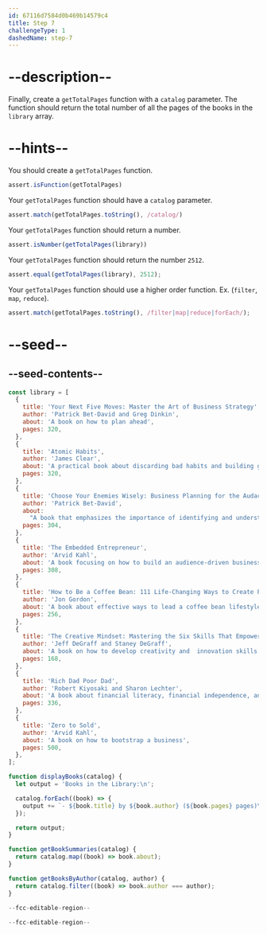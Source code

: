 ```yaml
---
id: 67116d7584d0b469b14579c4
title: Step 7
challengeType: 1
dashedName: step-7
---
```


# --description--

Finally, create a `getTotalPages` function with a `catalog` parameter. The function should return the total number of all the pages of the books in the `library` array.

# --hints--


You should create a `getTotalPages` function.

```js
assert.isFunction(getTotalPages)
```

Your `getTotalPages` function should have a `catalog` parameter.

```js
assert.match(getTotalPages.toString(), /catalog/)
```

Your `getTotalPages` function should return a number.

```js
assert.isNumber(getTotalPages(library))
```

Your `getTotalPages` function should return the number `2512`.

```js
assert.equal(getTotalPages(library), 2512);
```

Your `getTotalPages` function should use a higher order function. Ex. (`filter`, `map`, `reduce`).

```js
assert.match(getTotalPages.toString(), /filter|map|reduce|forEach/);
```

# --seed--

## --seed-contents--

```js
const library = [
  {
    title: 'Your Next Five Moves: Master the Art of Business Strategy',
    author: 'Patrick Bet-David and Greg Dinkin',
    about: 'A book on how to plan ahead',
    pages: 320,
  },
  {
    title: 'Atomic Habits',
    author: 'James Clear',
    about: 'A practical book about discarding bad habits and building good ones',
    pages: 320,
  },
  {
    title: 'Choose Your Enemies Wisely: Business Planning for the Audacious Few',
    author: 'Patrick Bet-David',
    about:
      "A book that emphasizes the importance of identifying and understanding one's adversaries to succeed in the business world",
    pages: 304,
  },
  {
    title: 'The Embedded Entrepreneur',
    author: 'Arvid Kahl',
    about: 'A book focusing on how to build an audience-driven business',
    pages: 308,
  },
  {
    title: 'How to Be a Coffee Bean: 111 Life-Changing Ways to Create Positive Change',
    author: 'Jon Gordon',
    about: 'A book about effective ways to lead a coffee bean lifestyle',
    pages: 256,
  },
  {
    title: 'The Creative Mindset: Mastering the Six Skills That Empower Innovation',
    author: 'Jeff DeGraff and Staney DeGraff',
    about: 'A book on how to develop creativity and  innovation skills',
    pages: 168,
  },
  {
    title: 'Rich Dad Poor Dad',
    author: 'Robert Kiyosaki and Sharon Lechter',
    about: 'A book about financial literacy, financial independence, and building wealth. ',
    pages: 336,
  },
  {
    title: 'Zero to Sold',
    author: 'Arvid Kahl',
    about: 'A book on how to bootstrap a business',
    pages: 500,
  },
];

function displayBooks(catalog) {
  let output = 'Books in the Library:\n';

  catalog.forEach((book) => {
    output += `- ${book.title} by ${book.author} (${book.pages} pages)\n`;
  });

  return output;
}

function getBookSummaries(catalog) {
  return catalog.map((book) => book.about);
}

function getBooksByAuthor(catalog, author) {
  return catalog.filter((book) => book.author === author);
}

--fcc-editable-region--
  
--fcc-editable-region--
```

